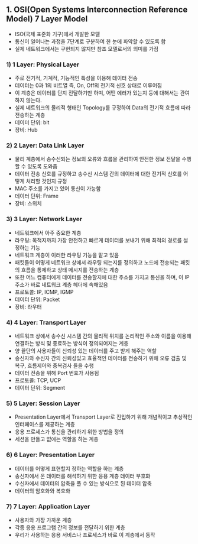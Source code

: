 ## 1. OSI(Open Systems Interconnection Reference Model) 7 Layer Model
- ISO(국제 표준화 기구)에서 개발한 모델
- 통신이 일어나는 과정을 7단계로 구분하여 한 눈에 파악할 수 있도록 함
- 실제 네트워크에서는 구현되지 않지만 참조 모델로서의 의미를 가짐

### 1) 1 Layer: Physical Layer
- 주로 전기적, 기계적, 기능적인 특성을 이용해 데이터 전송 
- 데이터는 0과 1의 비트열 즉, On, Off의 전기적 신호 상태로 이루어짐  
- 이 계층은 데이터를 단지 전달하기만 하며, 어떤 에러가 있는지 등에 대해서는 관여하지 않는다.
- 실제 네트워크의 물리적 형태인 Topology를 규정하여 Data의 전기적 흐름에 따라 전송하는 계층
- 데이터 단위: bit
- 장비: Hub

### 2) 2 Layer: Data Link Layer
- 물리 계층에서 송수신되는 정보의 오류와 흐름을 관리하여 안전한 정보 전달을 수행할 수 있도록 도와줌
- 데이터 전송 신호를 규정하고 송수신 시스템 간의 데이터에 대한 전기적 신호를 어떻게 처리할 것인지 규정
- MAC 주소를 가지고 있어 통신이 가능함
- 데이터 단위: Frame
- 장비: 스위치

### 3) 3 Layer: Network Layer
- 네트워크에서 아주 중요한 계층
- 라우팅: 목적지까지 가장 안전하고 빠르게 데이터를 보내기 위해 최적의 경로를 설정하는 기능
- 네트워크 계층이 이러한 라우팅 기능을 맡고 있음
- 패킷들이 어떻게 네트워크 상에서 라우팅 되는지를 정의하고 노드에 전송되는 패킷의 흐름을 통제하고 상태 메시지를 전송하는 계층
- 또한 어느 컴퓨터에게 데이터를 전송할지에 대한 주소를 가지고 통신을 하며, 이 IP 주소가 바로 네트워크 계층 헤더에 속해있음
- 프로토콜: IP, ICMP, IGMP
- 데이터 단위: Packet
- 장비: 라우터

### 4) 4 Layer: Transport Layer
- 네트워크 상에서 송수신 시스템 간의 물리적 위치를 논리적인 주소와 이름을 이용해 연결하는 방식 및 종료하는 방식이 정의되어지는 계층
- 양 끝단의 사용자들이 신뢰성 있는 데이터를 주고 받게 해주는 역할
- 송신자와 수신자 간의 신뢰성있고 효율적인 데이터를 전송하기 위해 오류 검출 및 복구, 흐름제어와 중복검사 들을 수행
- 데이터 전송을 위해 Port 번호가 사용됨
- 프로토콜: TCP, UCP
- 데이터 단위: Segment

### 5) 5 Layer: Session Layer
- Presentation Layer에서 Transport Layer로 진입하기 위해 개념적이고 추상적인 인터페이스를 제공하는 계층
- 응용 프로세스가 통신을 관리하기 위한 방법을 정의
- 세션을 만들고 없애는 역할을 하는 계층

### 6) 6 Layer: Presentation Layer
- 데이터를 어떻게 표현할지 정하는 역할을 하는 계층
- 송신자에서 온 데이터를 해석하기 위한 응용 계층 데이터 부호화
- 수신자에서 데이터의 압축을 풀 수 있는 방식으로 된 데이터 압축
- 데이터의 암호화와 복호화

### 7) 7 Layer: Application Layer
- 사용자와 가장 가까운 계층
- 각종 응용 프로그램 간의 정보를 전달하기 위한 계층
- 우리가 사용하는 응용 서비스나 프로세스가 바로 이 계층에서 동작
